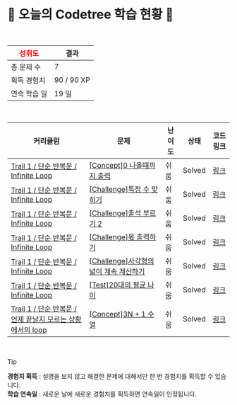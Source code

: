 # 🌲 오늘의 Codetree 학습 현황 🌲

<br />

| <span style="color:red;display:block;text-align:center;"> **성취도**</span> | 결과 |
|---|---|
| 총 문제 수 | 7 |
| 획득 경험치 | 90 / 90 XP |
| 연속 학습 일 | 19 일 |

<br />

|커리큘럼|문제|난이도|상태|코드 링크|
|---|---|---|---|---|
|[Trail 1 / 단순 반복문 / Infinite Loop](https://www.codetree.ai/trail-info/novice-low/)|[[Concept]0 나올때까지 출력](https://www.codetree.ai/trails/complete/curated-cards/intro-print-until-zero-is-given/)|쉬움|Solved|[링크](https://github.com/YeongjeKim/CodeTree/blob/main/250219/0%20%EB%82%98%EC%98%AC%EB%95%8C%EA%B9%8C%EC%A7%80%20%EC%B6%9C%EB%A0%A5/print-until-zero-is-given.cpp)|
|[Trail 1 / 단순 반복문 / Infinite Loop](https://www.codetree.ai/trail-info/novice-low/)|[[Challenge]특정 수 맞히기](https://www.codetree.ai/trails/complete/curated-cards/challenge-catching-specific-number/)|쉬움|Solved|[링크](https://github.com/YeongjeKim/CodeTree/blob/main/250219/%E1%84%90%E1%85%B3%E1%86%A8%E1%84%8C%E1%85%A5%E1%86%BC%20%E1%84%89%E1%85%AE%20%E1%84%86%E1%85%A1%E1%86%BD%E1%84%92%E1%85%B5%E1%84%80%E1%85%B5/catching-specific-number.cpp)|
|[Trail 1 / 단순 반복문 / Infinite Loop](https://www.codetree.ai/trail-info/novice-low/)|[[Challenge]출석 부르기 2](https://www.codetree.ai/trails/complete/curated-cards/challenge-calling-attendance-2/)|쉬움|Solved|[링크](https://github.com/YeongjeKim/CodeTree/blob/main/250219/%EC%B6%9C%EC%84%9D%20%EB%B6%80%EB%A5%B4%EA%B8%B0%202/calling-attendance-2.cpp)|
|[Trail 1 / 단순 반복문 / Infinite Loop](https://www.codetree.ai/trail-info/novice-low/)|[[Challenge]몫 출력하기](https://www.codetree.ai/trails/complete/curated-cards/challenge-print-share/)|쉬움|Solved|[링크](https://github.com/YeongjeKim/CodeTree/blob/main/250219/%EB%AA%AB%20%EC%B6%9C%EB%A0%A5%ED%95%98%EA%B8%B0/print-share.cpp)|
|[Trail 1 / 단순 반복문 / Infinite Loop](https://www.codetree.ai/trail-info/novice-low/)|[[Challenge]사각형의 넓이 계속 계산하기](https://www.codetree.ai/trails/complete/curated-cards/challenge-continue-calculating-width-of-the-rectangle/)|쉬움|Solved|[링크](https://github.com/YeongjeKim/CodeTree/blob/main/250219/%EC%82%AC%EA%B0%81%ED%98%95%EC%9D%98%20%EB%84%93%EC%9D%B4%20%EA%B3%84%EC%86%8D%20%EA%B3%84%EC%82%B0%ED%95%98%EA%B8%B0/continue-calculating-width-of-the-rectangle.cpp)|
|[Trail 1 / 단순 반복문 / Infinite Loop](https://www.codetree.ai/trail-info/novice-low/)|[[Test]20대의 평균 나이](https://www.codetree.ai/trails/complete/curated-cards/test-average-age-of-20/)|쉬움|Solved|[링크](https://github.com/YeongjeKim/CodeTree/blob/main/250219/20%EB%8C%80%EC%9D%98%20%ED%8F%89%EA%B7%A0%20%EB%82%98%EC%9D%B4/average-age-of-20.cpp)|
|[Trail 1 / 단순 반복문 / 언제 끝날지 모르는 상황에서의 loop](https://www.codetree.ai/trail-info/novice-low/)|[[Concept]3N + 1 수열](https://www.codetree.ai/trails/complete/curated-cards/intro-3n-plus-1-sequence/)|쉬움|Solved|[링크](https://github.com/YeongjeKim/CodeTree/blob/main/250219/3N%20%2B%201%20%EC%88%98%EC%97%B4/3n-plus-1-sequence.cpp)|


<br />

> [!TIP]
> **경험치 획득** : 설명을 보지 않고 해결한 문제에 대해서만 한 번 경험치를 획득할 수 있습니다.  
> **학습 연속일** : 새로운 날에 새로운 경험치를 획득하면 연속일이 인정됩니다.

